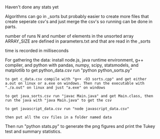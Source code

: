 Haven't done any stats yet

Algorithms can go in _sorts but probably easier to create more files that create seperate csv's and just merge the csv's so running can be done in parts.

number of runs N and number of elements in the unsorted array ARRAY_SIZE are defined in parameters.txt and that are read in the _sorts

time is recorded in milliseconds 

For gathering the data:
install node.js, java runtime environment, g++ compiler, and python with pandas, numpy, scipy, statsmodels, and matplotlib
    to get python_data.csv run "python python_sorts.py"

    to get c_data.csv compile with "g++ -O3 sorts.cpp" and get either a.out on linux or a.exe on windows. Then run the executable with "./a.out" on linux and just "a.exe" on windows

    to get java_sorts.csv run "javac Main.java" and get Main.class, then run the java with "java Main.java" to get the csv

    to get javascript_data.csv run "node javascript_data.csv"

    then put all the csv files in a folder named data
Then run "python stats.py" to generate the png figures and print the Tukey test and summary statistics.